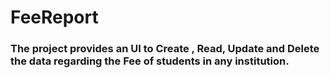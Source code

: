# FeeReport
### The project provides an UI to Create , Read, Update and Delete the data regarding the Fee of students in any institution.
